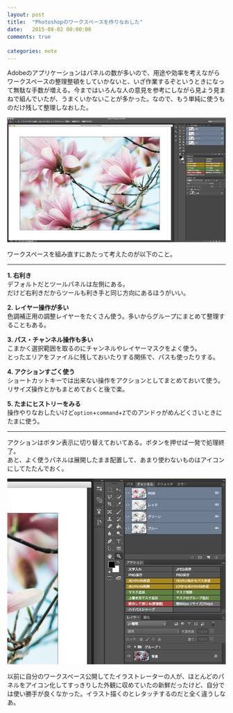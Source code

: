 ```yaml
---
layout: post
title:  "Photoshopのワークスペースを作りなおした"
date:   2015-08-02 00:00:00
comments: true

categories: note
---
```




Adobeのアプリケーションはパネルの数が多いので、用途や効率を考えながらワークスペースの整理整頓をしていかないと、いざ作業するぞというときになって無駄な手数が増える。今まではいろんな人の意見を参考にしながら見よう見まねで組んでいたが、うまくいかないことが多かった。なので、もう単純に使うものだけ残して整理しなおした。

![](/img/2015-08-02-workspace.png)

ワークスペースを組み直すにあたって考えたのが以下のこと。

---

**1. 右利き**  
デフォルトだとツールパネルは左側にある。  
だけど右利きだからツールも利き手と同じ方向にあるほうがいい。

**2. レイヤー操作が多い**  
色調補正用の調整レイヤーをたくさん使う。多いからグループにまとめて整理することもある。  

**3. パス・チャンネル操作も多い**  
こまかく選択範囲を取るのにチャンネルやレイヤーマスクをよく使う。  
とったエリアをファイルに残しておいたりする関係で、パスも使ったりする。

**4. アクションすごく使う**  
ショートカットキーでは出来ない操作をアクションとしてまとめておいて使う。  
リサイズ操作とかもまとめておくと後で楽。

**5. たまにヒストリーをみる**  
操作やりなおしたいけど```option```+```command```+```Z```でのアンドゥがめんどくさいときにたまに使う。  

---

アクションはボタン表示に切り替えておいてある。ボタンを押せば一発で処理終了。  
あと、よく使うパネルは展開したまま配置して、あまり使わないものはアイコンにしてたたんでおく。  

![](/img/2015-08-02-workspace-2.png)


以前に自分のワークスペース公開してたイラストレーターの人が、ほとんどのパネルをアイコン化してすっきりした外観に収めていたの新鮮だったけど、自分では使い勝手が良くなかった。イラスト描くのとレタッチするのだと全く違うしなあ。
